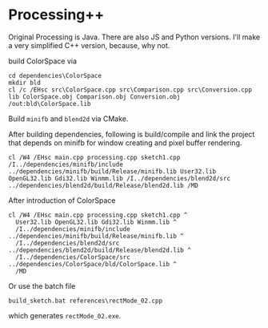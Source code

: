 # Processing++

Original Processing is Java. There are also JS and Python versions. I'll make a very simplified C++ version, because, why not.

build ColorSpace via

```
cd dependencies\ColorSpace
mkdir bld
cl /c /EHsc src\ColorSpace.cpp src\Comparison.cpp src\Conversion.cpp
lib ColorSpace.obj Comparison.obj Conversion.obj /out:bld\ColorSpace.lib
```

Build `minifb` and `blend2d` via CMake.

After building dependencies, following is build/compile and link the project that depends on minifb for window creating and pixel buffer rendering.

```shell
cl /W4 /EHsc main.cpp processing.cpp sketch1.cpp /I../dependencies/minifb/include ../dependencies/minifb/build/Release/minifb.lib User32.lib OpenGL32.lib Gdi32.lib Winmm.lib /I../dependencies/blend2d/src ../dependencies/blend2d/build/Release/blend2d.lib /MD
```

After introduction of ColorSpace


```shell
cl /W4 /EHsc main.cpp processing.cpp sketch1.cpp ^
  User32.lib OpenGL32.lib Gdi32.lib Winmm.lib ^
  /I../dependencies/minifb/include ../dependencies/minifb/build/Release/minifb.lib ^
  /I../dependencies/blend2d/src ../dependencies/blend2d/build/Release/blend2d.lib ^
  /I../dependencies/ColorSpace/src ../dependencies/ColorSpace/bld/ColorSpace.lib ^
  /MD
```

Or use the batch file

```
build_sketch.bat references\rectMode_02.cpp
```

which generates `rectMode_02.exe`.
